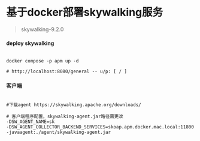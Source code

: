 # 基于docker部署skywalking服务
> skywalking-9.2.0

#### deploy skywalking
```shell

docker compose -p apm up -d 

# http://localhost:8080/general -- u/p: [ / ]

```

#### 客户端
```shell

#下载agent https://skywalking.apache.org/downloads/

# 客户端程序配置，skywalking-agent.jar路径需更改
-DSW_AGENT_NAME=sk
-DSW_AGENT_COLLECTOR_BACKEND_SERVICES=skoap.apm.docker.mac.local:11800
-javaagent:./agent/skywalking-agent.jar

```